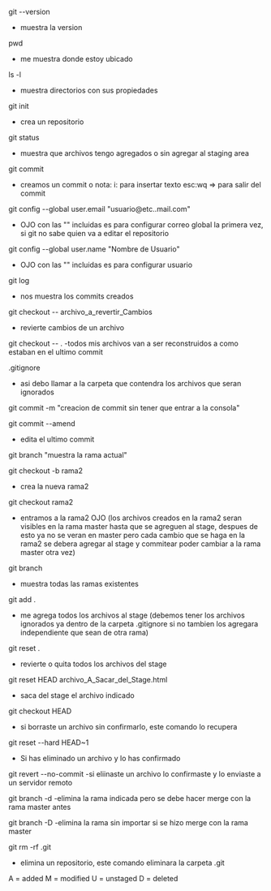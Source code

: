 git --version
- muestra la version

pwd
- me muestra donde estoy ubicado

ls -l
- muestra directorios con sus propiedades

git init
- crea un repositorio

git status
- muestra que archivos tengo agregados o sin agregar al staging area

git commit
- creamos un commit o nota:
  i: para insertar texto
  esc:wq  => para salir del commit

git config --global user.email "usuario@etc..mail.com" 
- OJO con las "" incluidas es para configurar correo global la primera vez, si git no sabe quien va a editar el repositorio

git config --global user.name "Nombre de Usuario"
- OJO con las "" incluidas es para configurar usuario

git log
- nos muestra los commits creados 

git checkout -- archivo_a_revertir_Cambios
- revierte cambios de un archivo

git checkout -- .
-todos mis archivos van a ser reconstruidos a como estaban en el ultimo commit 

.gitignore
- asi debo llamar a la carpeta que contendra los archivos que seran ignorados

git commit -m "creacion de commit sin tener que entrar a la consola"

git commit --amend
- edita el ultimo commit

git branch "muestra la rama actual"

git checkout -b rama2
- crea la nueva rama2 

git checkout rama2
- entramos a la rama2 OJO (los archivos creados en la rama2 seran visibles en la rama master hasta que se agreguen al stage, despues de esto ya no se veran en master pero cada cambio que se haga en la rama2 se debera agregar al stage y commitear  poder cambiar a la rama master otra vez)

git branch
- muestra todas las ramas existentes

git add .
- me agrega todos los archivos al stage (debemos tener los archivos ignorados ya dentro de la carpeta .gitignore si no tambien los agregara independiente que sean de otra rama)

git reset .
- revierte o quita todos los archivos del stage

git reset HEAD archivo_A_Sacar_del_Stage.html
- saca del stage el archivo indicado

git checkout HEAD <nomrbeDeArchivo>
- si borraste un archivo sin confirmarlo, este comando lo recupera

git reset --hard HEAD~1
- Si has eliminado un archivo y lo has confirmado

git revert --no-commit <commit>
-si eliinaste un archivo lo confirmaste y lo enviaste a un servidor remoto

git branch -d <rama a eliminar>
-elimina la rama indicada pero se debe hacer merge con la rama master antes

git branch -D <rama a eliminar>
-elimina la rama sin importar si se hizo merge con la rama master

git rm -rf .git
- elimina un repositorio, este comando eliminara la carpeta .git















A = added
M = modified
U = unstaged
D = deleted



